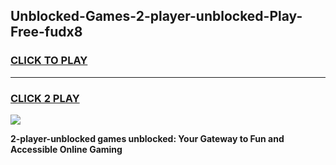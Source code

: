 
## Unblocked-Games-2-player-unblocked-Play-Free-fudx8
<h3>
<a href="https://premium76.site?title=2-player-unblocked&ref=19M">CLICK TO PLAY</a></h3>
<hr>

<h3>
<a href="https://premium76.site?title=2-player-unblocked&ref=19M">CLICK 2 PLAY</a>
  
</h3>

<a href="https://premium76.site?title=2-player-unblocked&ref=19M"><img src="https://clearcache.store/games.png"></a>


**2-player-unblocked games unblocked: Your Gateway to Fun and Accessible Online Gaming**
